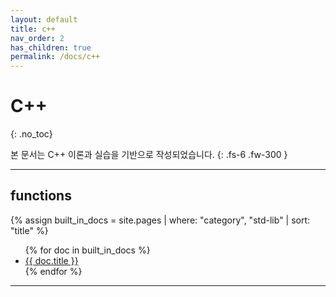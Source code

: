```yaml
---
layout: default
title: c++
nav_order: 2
has_children: true
permalink: /docs/c++
---
```


# C++
{: .no_toc}

본 문서는 C++ 이론과 실습을 기반으로 작성되었습니다.
{: .fs-6 .fw-300 }

---

## functions
{% assign built_in_docs = site.pages | where: "category", "std-lib" | sort: "title" %}
<ul>
  {% for doc in built_in_docs %}
    <li><a href="{{ doc.url }}">{{ doc.title }}</a></li>
  {% endfor %}
</ul>

---
